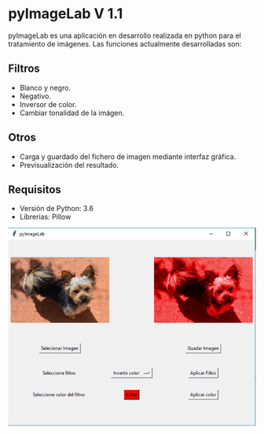 # pyImageLab V 1.1

  pyImageLab es una aplicación en desarrollo realizada en python para el tratamiento de
imágenes. Las funciones actualmente desarrolladas son:
 ## Filtros 
  * Blanco y negro.
  * Negativo.
  * Inversor de color.
  * Cambiar tonalidad de la imágen.
  
  ## Otros 
  * Carga y guardado del fichero de imagen mediante interfaz gráfica.
  * Previsualización del resultado.
  
  ## Requisitos
  * Versión de Python: 3.6
  * Librerias: Pillow
  
  ![User Interfaze](https://github.com/lagunetero91/pyImageLab/blob/master/ui.png)
